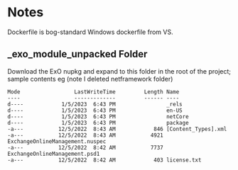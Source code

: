 # Notes

Dockerfile is bog-standard Windows dockerfile from VS. 

## _exo_module_unpacked Folder
 
Download the ExO nupkg and expand to this folder in the root of the project; sample contents eg (note I deleted netframework folder)

```
Mode                 LastWriteTime         Length Name
----                 -------------         ------ ----
d----            1/5/2023  6:43 PM                _rels
d----            1/5/2023  6:43 PM                en-US
d----            1/5/2023  6:43 PM                netCore
d----            1/5/2023  6:43 PM                package
-a---           12/5/2022  8:43 AM            846 [Content_Types].xml
-a---           12/5/2022  8:43 AM           4921 ExchangeOnlineManagement.nuspec
-a---           12/5/2022  8:42 AM           7737 ExchangeOnlineManagement.psd1
-a---           12/5/2022  8:42 AM            403 license.txt
```
